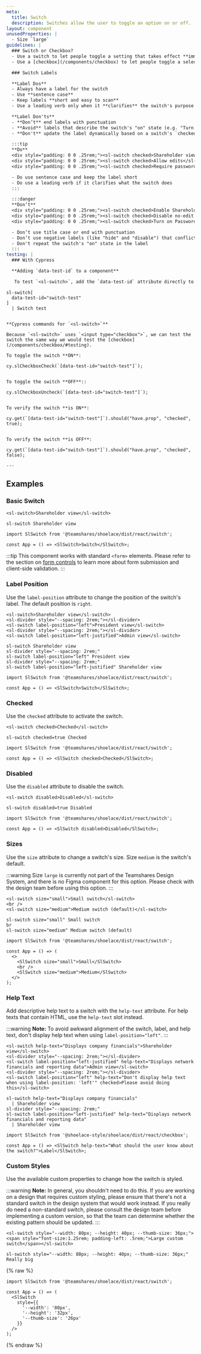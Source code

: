 ```yaml
---
meta:
  title: Switch
  description: Switches allow the user to toggle an option on or off.
layout: component
unusedProperties: |
  - Size `large`
guidelines: |
  ### Switch or Checkbox?
  - Use a switch to let people toggle a setting that takes effect **immediately**, like a light switch
  - Use a [checkbox](/components/checkbox) to let people toggle a selection that must be **saved before taking effect**

  ### Switch Labels

  **Label Dos**
  - Always have a label for the switch
  - Use **sentence case**
  - Keep labels **short and easy to scan**
  - Use a leading verb only when it **clarifies** the switch's purpose

  **Label Don'ts**
  - **Don’t** end labels with punctuation
  - **Avoid** labels that describe the switch's "on" state (e.g. "Turn on" or "Enable")
  - **Don't** update the label dynamically based on a switch's `checked` state

  :::tip
  **Do**
  <div style="padding: 0 0 .25rem;"><sl-switch checked>Shareholder view</sl-switch></div>
  <div style="padding: 0 0 .25rem;"><sl-switch checked>Allow edits</sl-switch></div>
  <div style="padding: 0 0 .25rem;"><sl-switch checked>Require password</sl-switch></div>

  - Do use sentence case and keep the label short
  - Do use a leading verb if it clarifies what the switch does
  :::

  :::danger 
  **Don’t**
  <div style="padding: 0 0 .25rem;"><sl-switch checked>Enable Shareholder View.</sl-switch></div>
  <div style="padding: 0 0 .25rem;"><sl-switch checked>Disable no-edit mode</sl-switch></div>
  <div style="padding: 0 0 .25rem;"><sl-switch checked>Turn on Password Requirement</sl-switch></div>

  - Don’t use title case or end with punctuation
  - Don’t use negative labels (like "hide" and "disable") that conflict with the “on” state of the switch
  - Don't repeat the switch's "on" state in the label
  :::
testing: |
  ### With Cypress

  **Adding `data-test-id` to a component**

   To test `<sl-switch>`, add the `data-test-id` attribute directly to the component:

  ```
    sl-switch[
      data-test-id="switch-test"
    ] 
      | Switch test
  ```

  **Cypress commands for `<sl-switch>`**

  Because `<sl-switch>` uses `<input type="checkbox">`, we can test the switch the same way we would test the [checkbox](/components/checkbox/#testing).

  To toggle the switch **ON**:
  ```
    cy.slCheckboxCheck(`[data-test-id="switch-test"]`);
  ```

  To toggle the switch **OFF**::
  ```
    cy.slCheckboxUncheck(`[data-test-id="switch-test"]`);
  ```

  To verify the switch **is ON**:
  ```
    cy.get(`[data-test-id="switch-test"]`).should("have.prop", "checked", true);
  ```

  To verify the switch **is OFF**:
  ```
    cy.get(`[data-test-id="switch-test"]`).should("have.prop", "checked", false);
  ```
---
```


## Examples

### Basic Switch

```html:preview
<sl-switch>Shareholder view</sl-switch>
```

```pug:slim
sl-switch Shareholder view
```

```jsx:react
import SlSwitch from '@teamshares/shoelace/dist/react/switch';

const App = () => <SlSwitch>Switch</SlSwitch>;
```

:::tip
This component works with standard `<form>` elements. Please refer to the section on [form controls](/getting-started/form-controls) to learn more about form submission and client-side validation.
:::

### Label Position

Use the `label-position` attribute to change the position of the switch's label. The default position is `right`.

```html:preview
<sl-switch>Shareholder view</sl-switch>
<sl-divider style="--spacing: 2rem;"></sl-divider>
<sl-switch label-position="left">President view</sl-switch>
<sl-divider style="--spacing: 2rem;"></sl-divider>
<sl-switch label-position="left-justified">Admin view</sl-switch>
```

```pug:slim
sl-switch Shareholder view
sl-divider style="--spacing: 2rem;"
sl-switch label-position="left" President view
sl-divider style="--spacing: 2rem;"
sl-switch label-position="left-justified" Shareholder view
```

```jsx:react
import SlSwitch from '@teamshares/shoelace/dist/react/switch';

const App = () => <SlSwitch>Switch</SlSwitch>;
```

### Checked

Use the `checked` attribute to activate the switch.

```html:preview
<sl-switch checked>Checked</sl-switch>
```

```pug:slim
sl-switch checked=true Checked
```

```jsx:react
import SlSwitch from '@teamshares/shoelace/dist/react/switch';

const App = () => <SlSwitch checked>Checked</SlSwitch>;
```

### Disabled

Use the `disabled` attribute to disable the switch.

```html:preview
<sl-switch disabled>Disabled</sl-switch>
```

```pug:slim
sl-switch disabled=true Disabled
```

```jsx:react
import SlSwitch from '@teamshares/shoelace/dist/react/switch';

const App = () => <SlSwitch disabled>Disabled</SlSwitch>;
```

### Sizes

Use the `size` attribute to change a switch's size. Size `medium` is the switch's default.

:::warning
Size `large` is currently not part of the Teamshares Design System, and there is no Figma component for this option. Please check with the design team before using this option.
:::

```html:preview
<sl-switch size="small">Small switch</sl-switch>
<br />
<sl-switch size="medium">Medium switch (default)</sl-switch>
```

```pug:slim
sl-switch size="small" Small switch
br
sl-switch size="medium" Medium switch (default)
```

```jsx:react
import SlSwitch from '@teamshares/shoelace/dist/react/switch';

const App = () => (
  <>
    <SlSwitch size="small">Small</SlSwitch>
    <br />
    <SlSwitch size="medium">Medium</SlSwitch>
  </>
);
```

### Help Text

Add descriptive help text to a switch with the `help-text` attribute. For help texts that contain HTML, use the `help-text` slot instead.

:::warning
**Note:** To avoid awkward alignment of the switch, label, and help text, don't display help text when using `label-position="left"`.
:::

```html:preview
<sl-switch help-text="Displays company financials">Shareholder view</sl-switch>
<sl-divider style="--spacing: 2rem;"></sl-divider>
<sl-switch label-position="left-justified" help-text="Displays network financials and reporting data">Admin view</sl-switch>
<sl-divider style="--spacing: 2rem;"></sl-divider>
<sl-switch label-position="left" help-text="Don't display help text when using label-position: 'left'" checked>Please avoid doing this</sl-switch>
```

```pug:slim
sl-switch help-text="Displays company financials"
  | Shareholder view
sl-divider style="--spacing: 2rem;"
sl-switch label-position="left-justified" help-text="Displays network financials and reporting data"
  | Shareholder view
```

```jsx:react
import SlSwitch from '@shoelace-style/shoelace/dist/react/checkbox';

const App = () => <SlSwitch help-text="What should the user know about the switch?">Label</SlSwitch>;
```

### Custom Styles

Use the available custom properties to change how the switch is styled.

:::warning
**Note:** In general, you shouldn't need to do this. If you are working on a design that requires custom styling, please ensure that there's not a standard switch in the design system that would work instead. If you really do need a non-standard switch, please consult the design team before implementing a custom version, so that the team can determine whether the existing pattern should be updated.
:::

```html:preview
<sl-switch style="--width: 80px; --height: 40px; --thumb-size: 36px;"><span style="font-size:1.25rem; padding-left: .5rem;">Large custom switch</span></sl-switch>
```

```pug:slim
sl-switch style="--width: 80px; --height: 40px; --thumb-size: 36px;" Really big
```

{% raw %}

```jsx:react
import SlSwitch from '@teamshares/shoelace/dist/react/switch';

const App = () => (
  <SlSwitch
    style={{
      '--width': '80px',
      '--height': '32px',
      '--thumb-size': '26px'
    }}
  />
);
```

{% endraw %}
